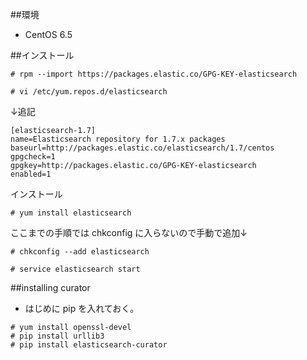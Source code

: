 ##環境

- CentOS 6.5

##インストール

```
# rpm --import https://packages.elastic.co/GPG-KEY-elasticsearch
```



```
# vi /etc/yum.repos.d/elasticsearch
```

↓追記

```
[elasticsearch-1.7]
name=Elasticsearch repository for 1.7.x packages
baseurl=http://packages.elastic.co/elasticsearch/1.7/centos
gpgcheck=1
gpgkey=http://packages.elastic.co/GPG-KEY-elasticsearch
enabled=1
```

インストール

```
# yum install elasticsearch
```

ここまでの手順では chkconfig に入らないので手動で追加↓

```
# chkconfig --add elasticsearch
```

```
# service elasticsearch start
```


##installing curator

- はじめに pip を入れておく。

```
# yum install openssl-devel
# pip install urllib3
# pip install elasticsearch-curator
```


